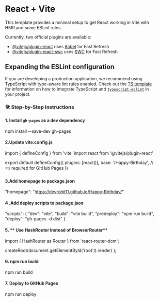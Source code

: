 # React + Vite

This template provides a minimal setup to get React working in Vite with HMR and some ESLint rules.

Currently, two official plugins are available:

- [@vitejs/plugin-react](https://github.com/vitejs/vite-plugin-react/blob/main/packages/plugin-react) uses [Babel](https://babeljs.io/) for Fast Refresh
- [@vitejs/plugin-react-swc](https://github.com/vitejs/vite-plugin-react/blob/main/packages/plugin-react-swc) uses [SWC](https://swc.rs/) for Fast Refresh

## Expanding the ESLint configuration

If you are developing a production application, we recommend using TypeScript with type-aware lint rules enabled. Check out the [TS template](https://github.com/vitejs/vite/tree/main/packages/create-vite/template-react-ts) for information on how to integrate TypeScript and [`typescript-eslint`](https://typescript-eslint.io) in your project.


### 🛠️ Step-by-Step Instructions

#### 1. **Install `gh-pages` as a dev dependency**

npm install --save-dev gh-pages


#### 2.**Update vite.config.js**

import { defineConfig } from 'vite'
import react from '@vitejs/plugin-react'

export default defineConfig({
  plugins: [react()],
  base: '/Happy-Birthday', // 👈 required for GitHub Pages
})

#### 3.**Add homepage to package.json**

"homepage": "https://devrohit11.github.io/Happy-Birthday/"

#### 4 .**Add deploy scripts to package.json**

"scripts": {
  "dev": "vite",
  "build": "vite build",
  "predeploy": "npm run build",
  "deploy": "gh-pages -d dist"
}

#### 5. ** Use HashRouter Instead of BrowserRouter**

import { HashRouter as Router } from 'react-router-dom';

createRoot(document.getElementById('root')).render(
  <Router>
    <App />
  </Router>
);

#### 6. **npm run build**

npm run build

#### 7. **Deploy to GitHub Pages**

npm run deploy
